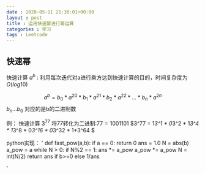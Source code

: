 ```yaml
---
date : 2020-05-11 21:30:01+00:00
layout : post
title : 运用快速幂进行幂运算
categories : 学习
tags : Leetcode
---
```


## 快速幂
快速计算 $a^b$ :
利用每次迭代对a进行乘方达到快速计算的目的，时间复杂度为$O(log 10)$

$$ a^b = b_0*{a^2}^0 * b_1*{a^2}^1 * b_2*{a^2}^2 *...*b_n*{a^2}^n $$
$b_n...b_0$ 对应的是b的二进制数

例：
快速计算 $3^77$
将77转化为二进制:$77 = 1001101$
$3^77 = 1*3^1 * 0*3^2 * 1*3^4 * 1*3^8 * 0*3^16 * 0*3^32 * 1*3^64 $

python实现：
'
def fast_pow(a,b):
    if a == 0:
        return 0
    ans = 1.0
    N = abs(b)
    a_pow = a
    while N > 0:
        if N%2 == 1:
            ans *= a_pow
        a_pow *= a_pow
        N = int(N/2)
    return ans if b>=0 else 1/ans

'



        


